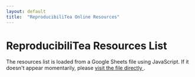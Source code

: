```yaml
---
layout: default
title:  "ReproducibiliTea Online Resources"
---
```


# ReproducibiliTea Resources List

<section id="resource-list" class="resource-list">
  <p>
    The resources list is loaded from a Google Sheets file using JavaScript. If it doesn't appear momentarily, please <a href="https://docs.google.com/spreadsheets/d/e/2PACX-1vRfhd2a-La6LE7jQ2ibm_5GYz_vTS7gu2YpP4dAMD0HFKXANPbqIJ-3fbpQfcva0hpUVf4AZ9etDWmw/pubhtml" target="_blank">visit the file directly <sup><i class="fas fa-external-link-square-alt"></i></sup></a>. 
  </p>
</section>
<link rel="stylesheet" type="text/css" href="assets/css/resources.css"/>
<script src="assets/js/resource-list.js" type="text/javascript" defer></script>